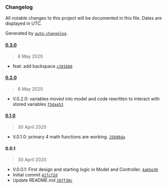 ### Changelog

All notable changes to this project will be documented in this file. Dates are displayed in UTC.

Generated by [`auto-changelog`](https://github.com/CookPete/auto-changelog).

#### [0.3.0](https://github.com/LeviOdom/CipherCalculator/compare/0.2.0...0.3.0)

> 6 May 2020

- feat: add backspace [`c101660`](https://github.com/LeviOdom/CipherCalculator/commit/c1016608fd03ede2c72af6d5fdc92fc3617ccd52)

#### [0.2.0](https://github.com/LeviOdom/CipherCalculator/compare/0.1.0...0.2.0)

> 6 May 2020

- V.0.2.0: variables moved into model and code rewritten to interact with stored variables [`f5daa53`](https://github.com/LeviOdom/CipherCalculator/commit/f5daa53a9c1299c3f4bdf0a95ad6e820aad8e8d6)

#### [0.1.0](https://github.com/LeviOdom/CipherCalculator/compare/0.0.1...0.1.0)

> 30 April 2020

- V.0.1.0: primary 4 math functions are working. [`25b96da`](https://github.com/LeviOdom/CipherCalculator/commit/25b96dafeb371cd0479448629934e3d8f9adac14)

#### 0.0.1

> 30 April 2020

- V.0.0.1: First design and starting logic in Model and Controller. [`4ab5e36`](https://github.com/LeviOdom/CipherCalculator/commit/4ab5e36143133ee14d110bb4709954e7a866a8a0)
- Initial commit [`41fcf2d`](https://github.com/LeviOdom/CipherCalculator/commit/41fcf2d73d72ccb2cad3801a67ede9545b7eb081)
- Update README.md [`20ff30c`](https://github.com/LeviOdom/CipherCalculator/commit/20ff30cf4b94fa5a3ea8c1a0dfe8e5740d8b370c)
